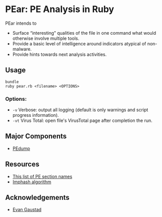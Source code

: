 # PEar: PE Analysis in Ruby

PEar intends to 
 - Surface “interesting” qualities of the file in one command what would otherwise involve multiple tools.
 - Provide a basic level of intelligence around indicators atypical of non-malware.
 - Provide hints towards next analysis activities.

## Usage

    bundle
    ruby pear.rb <filename> <OPTIONS>

### Options:

 - `-v` Verbose: output all logging (default is only warnings and script progress information).
 - `-vt` Virus Total: open file's VirusTotal page after completion the run.

## Major Components

 - [PEdump](https://github.com/zed-0xff/pedump)

## Resources

 - [This list of PE section names](http://www.hexacorn.com/blog/2016/12/15/pe-section-names-re-visited/)
 - [Imphash algorithm](https://secana.github.io/PeNet/articles/imphash.html)

## Acknowledgements

 - [Evan Gaustad](https://github.com/egaustad)